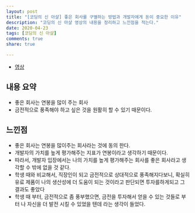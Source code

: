```yaml
---
layout: post
title: "[코딩의 신 아샬] 좋은 회사를 구별하는 방법과 개발자에게 돈이 중요한 이유"
description: "코딩의 신 아샬 영상의 내용을 정리하고 느낀점을 적는다."
date: 2020-04-23
tags: [코딩의 신 아샬]
comments: true
share: true

---
```




-   [영상](https://www.youtube.com/watch?v=_3lYytwsVBE)

## 내용 요약

* 좋은 회사는 연봉을 많이 주는 회사
* 금전적으로 풍족해야 하고 싶은 것을 원활히 할 수 있기 때문이다.

## 느낀점

* 좋은 회사는 연봉을 많이주는 회사라는 것에 동의 한다.
* 개발자의 가치를 높게 평가해주는 지표가 연봉이라고 생각하기 때문이다.
* 따라서, 개발자 입장에서는 나의 가치를 높게 평가해주는 회사를 좋은 회사라고 생각할 수 밖에 없을 것 같다.
* 학생 때와 비교해서, 직장인이 되고 금전적으로 상대적으로 풍족해지다보니, 확실히 유료 제품이 나의 생산성에 더 도움이 되는 것이라고 판단되면 투자를하게되고 그 결과도 좋았다
* 학생 때 부터, 금전적으로 좀 풍부했으면, 금전을 투자해서 얻을 수 있는 것들로 부터 나 자신을 더 발전 시킬 수 있었을 텐데 라는 생각이 들었다.